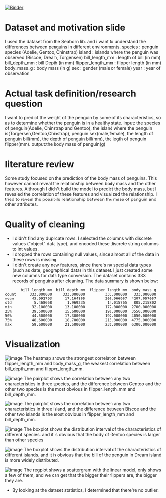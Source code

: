 ﻿[![Binder](https://mybinder.org/badge_logo.svg)](https://mybinder.org/v2/gh/dou0327/TOOL1_Final_Project2020-08-23/master)
# Dataset and motivation slide
I used the dataset from the Seaborn lib.
and i want to understand the differences between penguins in different environments.
species : penguin species (Adelie, Gentoo, Chinstrap)
island : islands where the penguin was observed (Biscoe, Dream, Torgensen)
bill_length_mm : length of bill (in mm)
bill_depth_mm : bill Depth (in mm)
flipper_length_mm : flipper length (in mm)
body_mass_g : body mass (in g)
sex : gender (male or female)
year : year of observation

#  Actual task definition/research question
I want to predict the weight of the penguin by some of its characteristics, so as to determine whether the penguin is in a healthy state.
input: the species of penguin(Adelie, Chinstrap and Gentoo),  the island where the penguin is(Torgersen,Gentoo,Chinstrap), penguin sex(male,female),
the length of penguin bill(mm), the depth of penguin bill(mm), the legth of penguin flipper(mm).
output:the body mass of penguin(g)

# literature review
Some study focused on the prediction of the body mass of penguins. This however cannot reveal the relationship between body mass and the other features. Althrough I didn't build the model to predict the body mass, but I revealed the correlation of these features and visualized the relationship.
I tried to reveal the possibile relationship between the mass of penguin and other attributes.

# Quality of cleaning

- I didn't find any duplicate rows. I selected the columns with discrete values ("object" data type), and encoded these discrete string columns to int values.
- I dropped the rows containing null values, since almost all of the data in these rows is missing.
- I didn't create any new features, since there's no special data types (such as date, geographical data) in this dataset. I just created some new columns for data type conversion. The dataset contains 333 records of penguins after cleaning. The data summary is shown below:
```
       bill_length_mm  bill_depth_mm  flipper_length_mm  body_mass_g
count      333.000000     333.000000         333.000000   333.000000
mean        43.992793      17.164865         200.966967  4207.057057
std          5.468668       1.969235          14.015765   805.215802
min         32.100000      13.100000         172.000000  2700.000000
25%         39.500000      15.600000         190.000000  3550.000000
50%         44.500000      17.300000         197.000000  4050.000000
75%         48.600000      18.700000         213.000000  4775.000000
max         59.600000      21.500000         231.000000  6300.000000
```

# Visualization
![image](https://github.com/dou0327/TOOL1_Final_Project2020-08-23/blob/master/images/1.png)
The heatmap shows the strongest correlation between flipper_length_mm and body_mass_g, the weakest correlation between bill_depth_mm and flipper_length_mm.

![image](https://github.com/dou0327/TOOL1_Final_Project2020-08-23/blob/master/images/2.png)
The pairplot shows the correlation between any two characteristics in three species, and the difference between Gentoo and the other two species is the most obvious in flipper_length_mm and bill_depth_mm.

![image](https://github.com/dou0327/TOOL1_Final_Project2020-08-23/blob/master/images/3.png)
The pairplot shows the correlation between any two characteristics in three island, and the difference between Biscoe and the other two islands is the most obvious in flipper_length_mm and bill_depth_mm.

![image](https://github.com/dou0327/TOOL1_Final_Project2020-08-23/blob/master/images/4.png)
The boxplot shows the distribution interval of the characteristics of different species. and it is obvious that the body of Gentoo species is larger than other species

![image](https://github.com/dou0327/TOOL1_Final_Project2020-08-23/blob/master/images/5.png)
The boxplot shows the distribution interval of the characteristics of different islands. and it is obvious that the bill of the penguin in Dream island is more widely distributed.

![image](https://github.com/dou0327/TOOL1_Final_Project2020-08-23/blob/master/images/6.png)
The regplot shows a scattergram with the linear model, only shows a few of them, and we can get that the bigger their flippers are, the bigger they are.

- By looking at the dataset statistics, I determined that there're no outlier.

